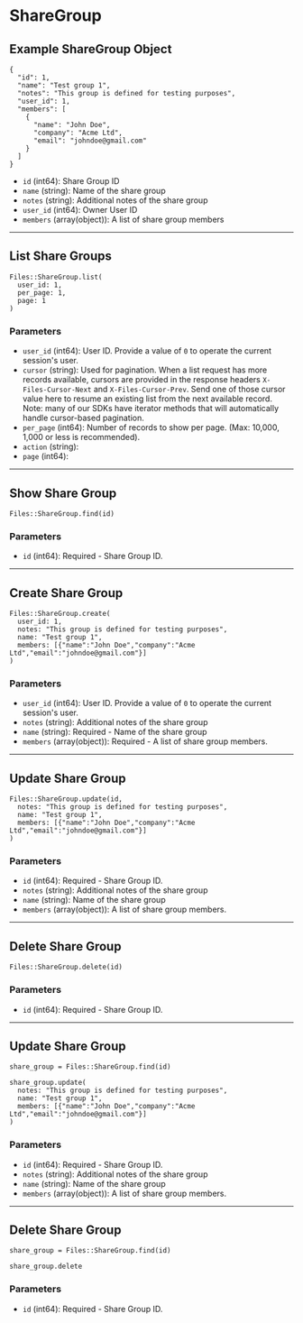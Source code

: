 # ShareGroup

## Example ShareGroup Object

```
{
  "id": 1,
  "name": "Test group 1",
  "notes": "This group is defined for testing purposes",
  "user_id": 1,
  "members": [
    {
      "name": "John Doe",
      "company": "Acme Ltd",
      "email": "johndoe@gmail.com"
    }
  ]
}
```

* `id` (int64): Share Group ID
* `name` (string): Name of the share group
* `notes` (string): Additional notes of the share group
* `user_id` (int64): Owner User ID
* `members` (array(object)): A list of share group members


---

## List Share Groups

```
Files::ShareGroup.list(
  user_id: 1, 
  per_page: 1, 
  page: 1
)
```

### Parameters

* `user_id` (int64): User ID.  Provide a value of `0` to operate the current session's user.
* `cursor` (string): Used for pagination.  When a list request has more records available, cursors are provided in the response headers `X-Files-Cursor-Next` and `X-Files-Cursor-Prev`.  Send one of those cursor value here to resume an existing list from the next available record.  Note: many of our SDKs have iterator methods that will automatically handle cursor-based pagination.
* `per_page` (int64): Number of records to show per page.  (Max: 10,000, 1,000 or less is recommended).
* `action` (string): 
* `page` (int64): 


---

## Show Share Group

```
Files::ShareGroup.find(id)
```

### Parameters

* `id` (int64): Required - Share Group ID.


---

## Create Share Group

```
Files::ShareGroup.create(
  user_id: 1, 
  notes: "This group is defined for testing purposes", 
  name: "Test group 1", 
  members: [{"name":"John Doe","company":"Acme Ltd","email":"johndoe@gmail.com"}]
)
```

### Parameters

* `user_id` (int64): User ID.  Provide a value of `0` to operate the current session's user.
* `notes` (string): Additional notes of the share group
* `name` (string): Required - Name of the share group
* `members` (array(object)): Required - A list of share group members.


---

## Update Share Group

```
Files::ShareGroup.update(id, 
  notes: "This group is defined for testing purposes", 
  name: "Test group 1", 
  members: [{"name":"John Doe","company":"Acme Ltd","email":"johndoe@gmail.com"}]
)
```

### Parameters

* `id` (int64): Required - Share Group ID.
* `notes` (string): Additional notes of the share group
* `name` (string): Name of the share group
* `members` (array(object)): A list of share group members.


---

## Delete Share Group

```
Files::ShareGroup.delete(id)
```

### Parameters

* `id` (int64): Required - Share Group ID.


---

## Update Share Group

```
share_group = Files::ShareGroup.find(id)

share_group.update(
  notes: "This group is defined for testing purposes",
  name: "Test group 1",
  members: [{"name":"John Doe","company":"Acme Ltd","email":"johndoe@gmail.com"}]
)
```

### Parameters

* `id` (int64): Required - Share Group ID.
* `notes` (string): Additional notes of the share group
* `name` (string): Name of the share group
* `members` (array(object)): A list of share group members.


---

## Delete Share Group

```
share_group = Files::ShareGroup.find(id)

share_group.delete
```

### Parameters

* `id` (int64): Required - Share Group ID.
